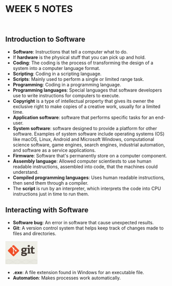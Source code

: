 # WEEK 5 NOTES

<br>

## Introduction to Software

* **Software**: Instructions that tell a computer what to do.
* If **hardware** is the physical stuff that you can pick up and hold.
* **Coding**: The coding is the process of transforming the design of a system into a computer language format.
* **Scripting**: Coding in a scripting language.
* **Scripts**: Mainly used to perform a single or limited range task.
* **Programming**: Coding in a programming language.
* **Programming languages**: Special languages that software developers use to write instructions for computers to execute.
* **Copyright** is a type of intellectual property that gives its owner the exclusive right to make copies of a creative work, usually for a limited time.
* **Application software**: software that performs specific tasks for an end-user.
* **System software**: software designed to provide a platform for other software. Examples of system software include operating systems (OS) like macOS, Linux, Android and Microsoft Windows, computational science software, game engines, search engines, industrial automation, and software as a service applications.
* **Firmware**: Software that's permanently store on a computer component.
* **Assembly language**: Allowed computer scientiests to use human readable instructions, assembled into code, that the machines could understand.
* **Compiled programming languages**: Uses human readable instructions, then send them through a compiler.
* The **script** is run by an interpreter, which interprets the code into CPU instructions just in time to run them.

## Interacting with Software

* **Software bug**: An error in software that cause unexpected results.
* **Git**: A version control system that helps keep track of changes made to files and directories.

<p align="left">
  <img src="resources/GIT.JPG" width="100">
</p>

* **.exe**: A file extension found in Windows for an executable file.
* **Automation**: Makes processes work automatically.
